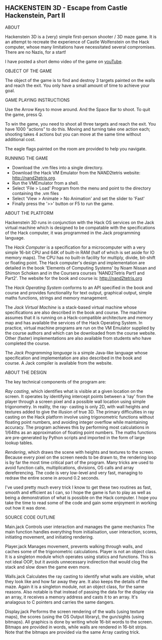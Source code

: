 HACKENSTEIN 3D - Escape from Castle Hackenstein, Part II
--------------------------------------------------------

ABOUT

Hackenstein 3D is a (very) simple first-person shooter /
3D maze game. It is an attempt to recreate the experience 
of Castle Wolfenstein on the Hack computer, whose many
limitations have necessitated several compromises. 
There are no Nazis, for a start!

I have posted a short demo video of the game on [youTube](https://youtu.be/inFJ5EyOhpM).

OBJECT OF THE GAME

The object of the game is to find and destroy 3 targets painted on the
walls and reach the exit. You only have a small amount of time
to achieve your goal.

GAME PLAYING INSTRUCTIONS

Use the Arrow Keys to move around. And the Space Bar to shoot.
To quit the game, press Q.

To win the game, you need to shoot all three targets and reach the
exit. You have 1000 "actions" to do this. Moving and turning take one action
each; shooting takes 4 actions but you can move at the same time without
additional cost.

The eagle flags painted on the room are provided to help you navigate.

RUNNING THE GAME

* Download the .vm files into a single directory. 
* Download the Hack VM Emulator from the NAND2tetris website: http://nand2tetris.org.
* Run the VMEmulator from a shell.
* Select 'File > Load' Program from the menu and point to the directory containing the .vm files
* Select 'View > Animate > No Animation' and set the slider to 'Fast'
* Finally press the '>>' button or F5 to run the game.

ABOUT THE PLATFORM

Hackenstein 3D runs in conjunction with the Hack OS services on the Jack virtual machine which is designed to be compatable with the specifications of the Hack computer, it was programmed in the Jack programming language.

The *Hack Computer* is a specification for a microcomputer with a very simple 16-bit CPU and 64K of built-in RAM (half of which is set aside for IO memory maps). The CPU has no built-in facility for multiply, divide, bit-shift or floating point. The Hack computer's design and implementation are detailed in the book 'Elements of Computing Systems' by Noam Nissan and Shimon Schoken and in the Coursera courses 'NAND2Tetris Part1 and Part2'. The website for the book and course is: http://nand2tetris.org

The *Hack Operating System* conforms to an API specified in the book and course and provides functionality for text output, graphical output, simple maths functions, strings and memory management.

The *Jack Virtual Machine* is a stack-based virtual machine whose specifications are also described in the book and course. The machine assumes that it is running on a Hack-compatible architecture and memory map and has available the services of the Hack Operating System. In practice, virtual machine programs are run on the VM Emulator supplied by the course authors and which can be downloaded from the course website. Other (faster) implementations are also available from students who have completed the course.

The *Jack Programming language* is a simple Java-like language whose specification and implementation are also described in the book and course. A Jack compiler is available from the website.

ABOUT THE DESIGN

The key technical components of the program are: 

*Ray casting*, which identifies what is visible 
at a given location on the screen. It operates by identifying intercept
points between a 'ray' from the player through a screen pixel and a
possible wall location using simple trigonometry. In reality, the ray-
casting is only 2D, with wall heights and textures added to give the
illusion of true 3D. The primary difficulties in ray casting on the
Hack platform involve using trigonometric functions without floating 
point numbers, and avoiding integer overflow while maintaining accuracy. 
The program achieves this by performing most calculations in 1/64ths 
as an approximation of floating point numbers. The maths functions are
pre-generated by Python scripts and imported in the form of large
lookup tables.

*Rendering*, which draws the scene with heights and textures to the
screen. Because every pixel on the screen needs to be drawn to, the
rendering loop is by far the most time critical part of the program.
Many tricks are used to avoid function calls, multiplications, divisions,
OS calls and array dereferencing. The code is very low-level and very
fast, managing to redraw the entire scene in around 0.2 seconds.

I've used pretty much every trick I know to get these two routines
as fast, smooth and efficient as I can, so I hope the game is fun
to play as well as being a demonstration of what is possible on
the Hack computer. I hope you take the time to read some of the
code and gain some enjoyment in working out how it was done.

SOURCE CODE OUTLINE

Main.jack
	Controls user interaction and manages the game mechanics
	The main function handles everything from initialisation,
	user interaction, scores, initiating movement, and initiating
	rendering.

Player.jack
	Manages movement, prevents walking through walls, and caches
	some of the trigonometric calculations.
	Player is not an object class. It is a singleton module which
	operates using statics and functions. This is not ideal OOP, but
	it avoids unnecessary indirection that would clog the stack and
	slow down the game even more.

Walls.jack
	Calculates the ray casting to identify what walls are visible,
	what they look like and how far away they are.
	It also keeps the details of the maze.
	Again it is a singleton module, not an object class, for the same
	reasons. Also notable is that instead of passing the data for
	the display via an array, it receives a memory address and casts
	it to an array. It's analagous to C pointers and carries the
	same dangers.

Display.jack
	Performs the screen rendering of the walls (using texture maps),
	the scores (using the OS Output library), the gun/sights (using
	bitmaps). All graphics is done by writing whole 16-bit words to
	the screen. Bitmaps are provided in words, while walls are
	rendered in 16-bit strips. Note that the bitmaps are provided
	via the same Array casting trick.

